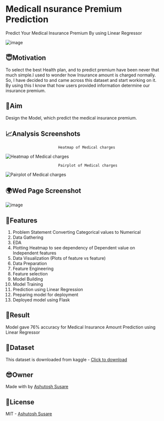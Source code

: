 # MedicalI nsurance Premium Prediction
Predict Your Medical Insurance Premium By using Linear Regressor


![image](https://user-images.githubusercontent.com/116812639/201905846-52ca2d76-3adc-425b-b35b-25338298e74c.png)

## :innocent:Motivation

To select the best Health plan, and to predict premium have been never that much simple.I used to wonder how Insurance amount is charged normally. So, I have decided to and came across this dataset and start working on it. By using this I know that how users provided information determine our insurance premium.

## :dart:Aim 

Design the Model, which predict the medical insurance premium.

## :chart_with_upwards_trend:Analysis Screenshots
                            Heatmap of Medical charges
![Heatmap of Medical charges](https://user-images.githubusercontent.com/116812639/201911803-07870a88-d1d1-4fb0-94ae-9e2ccafda21c.png)

                            Pairplot of Medical charges
![Pairplot of Medical charges](https://user-images.githubusercontent.com/116812639/201911936-89f1d5b6-0276-4b10-b4df-0e4e1c4065e8.jpeg)

## :earth_africa:Wed Page Screenshot

![image](https://user-images.githubusercontent.com/116812639/201915215-92e7d988-e856-4f99-b65e-d9255eb09a67.png)

## :scroll:Features

1.	Problem Statement Converting Categorical values to Numerical
2.	Data Gathering
3.	EDA
4.	Plotting Heatmap to see dependency of Dependent value on Independent features
5.	Data Visualization (Plots of feature vs feature)
6.	Data Preparation
7.	Feature Engineering
8.	Feature selection
9.	Model Building 
10.	Model Training
11.	Prediction using Linear Regression
12.	Preparing model for deployment
13.	Deployed model using Flask

## :dart:Result

Model gave 76% accuracy for Medical Insurance Amount Prediction using Linear Regressor

## :file_folder:Dataset

This dataset is downloaded from kaggle - [Click to download](https://www.kaggle.com/datasets/mirichoi0218/insurance)

## :sunglasses:Owner

Made with by [Ashutosh Susare](https://github.com/ashutohsusare20)

## :closed_lock_with_key:License 

MIT - [Ashutosh Susare](https://github.com/ashutohsusare20)


